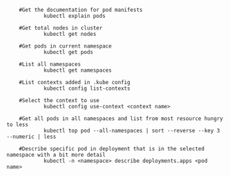         #Get the documentation for pod manifests
                kubectl explain pods
                
        #Get total nodes in cluster
                kubectl get nodes
                
        #Get pods in current namespace
                kubectl get pods

        #List all namespaces
                kubectl get namespaces
        
        #List contexts added in .kube config
                kubectl config list-contexts
                
        #Select the context to use
                kubectl config use-context <context name>

        #Get all pods in all namespaces and list from most resource hungry to less
                kubectl top pod --all-namespaces | sort --reverse --key 3 --numeric | less
                
        #Describe specific pod in deployment that is in the selected namespace with a bit more detail
                kubectl -n <namespace> describe deployments.apps <pod name>
                
